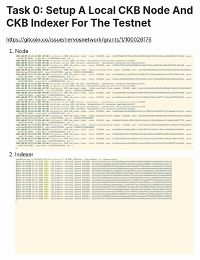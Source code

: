 # Task 0: Setup A Local CKB Node And CKB Indexer For The Testnet

https://gitcoin.co/issue/nervosnetwork/grants/1/100026176

1. Node ![](./ckb-node.png)
2. Indexer ![](./ckb-indexer.png)
